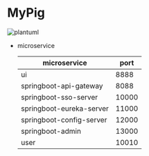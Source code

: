 # MyPig



![plantuml](http://www.plantuml.com/plantuml/png/SoWkIImgISaiIKpaqgK9uEBYKa07DI12ctIpj74OLQCGN52KcPUka9nJcg905AYXlQjG0HVKP6rSzcaZaL1pQnHAYrEBa4o3-DOnm1FA3Gxs1v8--OafC5z1rTRO81jhL-EUM99QdbW9SrcDKs9EObuoq6maBUXXYkgP6kIm8qCBTk_ZqG9sECu8nsFJCDA2HEj3mY-60bD02G6Se8X8_PYf4KbT3NuV4PFzW3W6Ohu--QOeKEmEA2YZp0G2SKEiDxHSdBI0SK2XALG94rZ9GxbRgejhAJG5dawuQ595SJcavgM0Qq00)


* microservice

    microservice             | port
    ------------------------ | ----
    ui                       | 8888
    springboot-api-gateway   | 8088
    springboot-sso-server    | 10000
    springboot-eureka-server | 11000
    springboot-config-server | 12000
    springboot-admin         | 13000
    user                     | 10010    
